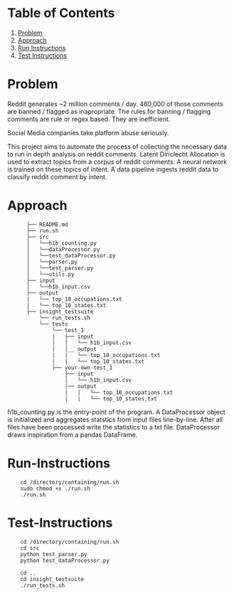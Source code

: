 # Table of Contents
1. [Problem](README.md#problem)
2. [Approach](README.md#approach)
3. [Run Instructions](README.md#run-instructions)
4. [Test Instructions](README.md#test-instructions)


# Problem

Reddit generates ~2 million comments / day. 480,000 of those comments are banned / flagged as inapropriate. The rules for banning / flagging comments are rule or regex based. They are inefficient.

Social Media companies take platform abuse seriously.

This project aims to automate the process of collecting the necessary data to run in depth analysis on reddit comments. Latent Diriclecht Allocation is used to extract topics from a corpus of reddit comments. A neural network is trained on these topics of intent. A data pipeline ingests reddit data to classify reddit comment by intent.

# Approach
```
      ├── README.md 
      ├── run.sh
      ├── src
      │   └──h1b_counting.py
      │   └──dataProcessor.py
      │   └──test_dataProcessor.py
      │   └──parser.py
      │   └──test_parser.py
      │   └──utils.py
      ├── input
      │   └──h1b_input.csv
      ├── output
      |   └── top_10_occupations.txt
      |   └── top_10_states.txt
      ├── insight_testsuite
          └── run_tests.sh
          └── tests
              └── test_1
              |   ├── input
              |   │   └── h1b_input.csv
              |   |__ output
              |   |   └── top_10_occupations.txt
              |   |   └── top_10_states.txt
              ├── your-own-test_1
                  ├── input
                  │   └── h1b_input.csv
                  |── output
                  |   |   └── top_10_occupations.txt
                  |   |   └── top_10_states.txt
```
h1b_counting.py is the entry-point of the program. A DataProcessor object is initialized and aggregates statstics from input files line-by-line. After all files have been processed write the statistics to a txt file.
DataProcessor draws inspiration from a pandas DataFrame.
 

# Run-Instructions

```
    cd /directory/containing/run.sh
    sudo chmod +x ./run.sh
    ./run.sh
```

# Test-Instructions

```
    cd /directory/containing/run.sh
    cd src
    python test_parser.py
    python test_dataProcessor.py

    cd ..
    cd insight_testsuite
    ./run_tests.sh
```

